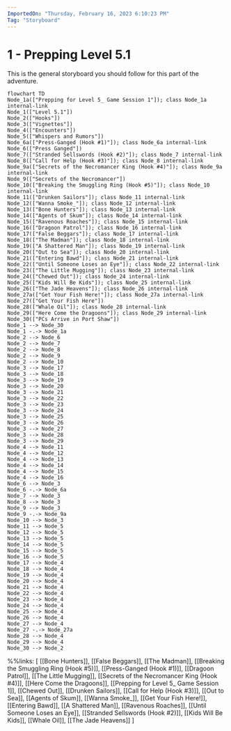 ```yaml
---
ImportedOn: "Thursday, February 16, 2023 6:10:23 PM"
Tag: "Storyboard"
---
```

# 1 - Prepping Level 5.1
This is the general storyboard you should follow for this part of the adventure.
```mermaid
flowchart TD
Node_1a(["Prepping for Level 5_ Game Session 1"]); class Node_1a internal-link
Node_1(["Level 5.1"])
Node_2(["Hooks"])
Node_3(["Vignettes"])
Node_4(["Encounters"])
Node_5(["Whispers and Rumors"])
Node_6a(["Press-Ganged (Hook #1)"]); class Node_6a internal-link
Node_6(["Press Ganged"])
Node_7(["Stranded Sellswords (Hook #2)"]); class Node_7 internal-link
Node_8(["Call for Help (Hook #3)"]); class Node_8 internal-link
Node_9a(["Secrets of the Necromancer King (Hook #4)"]); class Node_9a internal-link
Node_9(["Secrets of the Necromancer"])
Node_10(["Breaking the Smuggling Ring (Hook #5)"]); class Node_10 internal-link
Node_11(["Drunken Sailors"]); class Node_11 internal-link
Node_12(["Wanna Smoke_"]); class Node_12 internal-link
Node_13(["Bone Hunters"]); class Node_13 internal-link
Node_14(["Agents of Skum"]); class Node_14 internal-link
Node_15(["Ravenous Roaches"]); class Node_15 internal-link
Node_16(["Dragoon Patrol"]); class Node_16 internal-link
Node_17(["False Beggars"]); class Node_17 internal-link
Node_18(["The Madman"]); class Node_18 internal-link
Node_19(["A Shattered Man"]); class Node_19 internal-link
Node_20(["Out to Sea"]); class Node_20 internal-link
Node_21(["Entering Bawd"]); class Node_21 internal-link
Node_22(["Until Someone Loses an Eye"]); class Node_22 internal-link
Node_23(["The Little Mugging"]); class Node_23 internal-link
Node_24(["Chewed Out"]); class Node_24 internal-link
Node_25(["Kids Will Be Kids"]); class Node_25 internal-link
Node_26(["The Jade Heavens"]); class Node_26 internal-link
Node_27a(["Get Your Fish Here!"]); class Node_27a internal-link
Node_27(["Get Your Fish Here"])
Node_28(["Whale Oil"]); class Node_28 internal-link
Node_29(["Here Come the Dragoons"]); class Node_29 internal-link
Node_30(["PCs Arrive in Port Shaw"])
Node_1 --> Node_30
Node_1 -.-> Node_1a
Node_2 --> Node_6
Node_2 --> Node_7
Node_2 --> Node_8
Node_2 --> Node_9
Node_2 --> Node_10
Node_3 --> Node_17
Node_3 --> Node_18
Node_3 --> Node_19
Node_3 --> Node_20
Node_3 --> Node_21
Node_3 --> Node_22
Node_3 --> Node_23
Node_3 --> Node_24
Node_3 --> Node_25
Node_3 --> Node_26
Node_3 --> Node_27
Node_3 --> Node_28
Node_3 --> Node_29
Node_4 --> Node_11
Node_4 --> Node_12
Node_4 --> Node_13
Node_4 --> Node_14
Node_4 --> Node_15
Node_4 --> Node_16
Node_6 --> Node_3
Node_6 -.-> Node_6a
Node_7 --> Node_3
Node_8 --> Node_3
Node_9 --> Node_3
Node_9 -.-> Node_9a
Node_10 --> Node_3
Node_11 --> Node_5
Node_12 --> Node_5
Node_13 --> Node_5
Node_14 --> Node_5
Node_15 --> Node_5
Node_16 --> Node_5
Node_17 --> Node_4
Node_18 --> Node_4
Node_19 --> Node_4
Node_20 --> Node_4
Node_21 --> Node_4
Node_22 --> Node_4
Node_23 --> Node_4
Node_24 --> Node_4
Node_25 --> Node_4
Node_26 --> Node_4
Node_27 --> Node_4
Node_27 -.-> Node_27a
Node_28 --> Node_4
Node_29 --> Node_4
Node_30 --> Node_2
```
%%links: [ [[Bone Hunters]], [[False Beggars]], [[The Madman]], [[Breaking the Smuggling Ring (Hook #5)]], [[Press-Ganged (Hook #1)]], [[Dragoon Patrol]], [[The Little Mugging]], [[Secrets of the Necromancer King (Hook #4)]], [[Here Come the Dragoons]], [[Prepping for Level 5_ Game Session 1]], [[Chewed Out]], [[Drunken Sailors]], [[Call for Help (Hook #3)]], [[Out to Sea]], [[Agents of Skum]], [[Wanna Smoke_]], [[Get Your Fish Here!]], [[Entering Bawd]], [[A Shattered Man]], [[Ravenous Roaches]], [[Until Someone Loses an Eye]], [[Stranded Sellswords (Hook #2)]], [[Kids Will Be Kids]], [[Whale Oil]], [[The Jade Heavens]] ]
